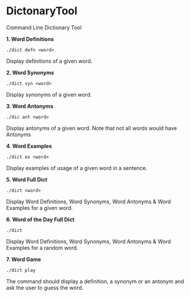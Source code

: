 # DictonaryTool

Command Line Dictionary Tool

**1. Word Definitions**

`./dict defn <word>`

Display definitions of a given word.

  

**2. Word Synonyms**

`./dict syn <word>`

Display synonyms of a given word.

  

**3. Word Antonyms**

`./dic ant <word>`

Display antonyms of a given word. Note that not all words would have Antonyms
  

**4. Word Examples**

`./dict ex <word>`

Display examples of usage of a given word in a sentence.

  

**5. Word Full Dict**

`./dict <word>`

Display Word Definitions, Word Synonyms, Word Antonyms & Word Examples for a given word.

  

**6. Word of the Day Full Dict**

`./dict`

Display Word Definitions, Word Synonyms, Word Antonyms & Word Examples for a random word.

  

**7. Word Game**

`./dict play`

The command should display a definition, a synonym or an antonym and ask the user to guess the word.
